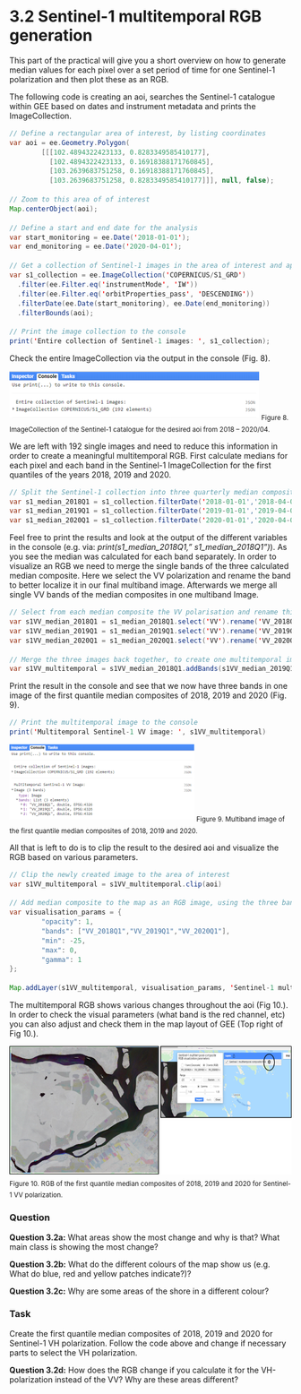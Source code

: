 # 3.2 Sentinel-1 multitemporal RGB generation

This part of the practical will give you a short overview on how to generate median values for each pixel over a set period of time for one Sentinel-1 polarization and then plot these as an RGB.

The following code is creating an aoi, searches the Sentinel-1 catalogue within GEE based on dates and instrument metadata and prints the ImageCollection.

```java
// Define a rectangular area of interest, by listing coordinates
var aoi = ee.Geometry.Polygon(
        [[[102.4894322423133, 0.8283349585410177],
          [102.4894322423133, 0.16918388171760845],
          [103.2639683751258, 0.16918388171760845],
          [103.2639683751258, 0.8283349585410177]]], null, false);

// Zoom to this area of of interest
Map.centerObject(aoi);

// Define a start and end date for the analysis
var start_monitoring = ee.Date('2018-01-01');
var end_monitoring = ee.Date('2020-04-01');

// Get a collection of Sentinel-1 images in the area of interest and apply some filters
var s1_collection = ee.ImageCollection('COPERNICUS/S1_GRD')
  .filter(ee.Filter.eq('instrumentMode', 'IW'))
  .filter(ee.Filter.eq('orbitProperties_pass', 'DESCENDING'))
  .filterDate(ee.Date(start_monitoring), ee.Date(end_monitoring))
  .filterBounds(aoi);

// Print the image collection to the console
print('Entire collection of Sentinel-1 images: ', s1_collection);
```
Check the entire ImageCollection via the output in the console (Fig. 8). 

![fig](/figures/figure_08.png)
<sub>Figure 8. ImageCollection of the Sentinel-1 catalogue for the desired aoi from 2018 – 2020/04. </sub>

We are left with 192 single images and need to reduce this information in order to create a meaningful multitemporal RGB. 
First calculate medians for each pixel and each band in the Sentinel-1 ImageCollection for the first quantiles of the years 2018, 2019 and 2020.

```java
// Split the Sentinel-1 collection into three quarterly median composites, to allow creating a multitemporal RGB composite
var s1_median_2018Q1 = s1_collection.filterDate('2018-01-01','2018-04-01').median();
var s1_median_2019Q1 = s1_collection.filterDate('2019-01-01','2019-04-01').median();
var s1_median_2020Q1 = s1_collection.filterDate('2020-01-01','2020-04-01').median();
```
Feel free to print the results and look at the output of the different variables in the console (e.g. via: _print(s1_median_2018Q1,” s1_median_2018Q1”)_). 
As you see the median was calculated for each band separately. In order to visualize an RGB we need to merge the single bands of the three calculated median composite. 
Here we select the VV polarization and rename the band to better localize it in our final multiband image. 
Afterwards we merge all single VV bands of the median composites in one multiband Image.

```java
// Select from each median composite the VV polarisation and rename this corresponding to the time period
var s1VV_median_2018Q1 = s1_median_2018Q1.select('VV').rename('VV_2018Q1')
var s1VV_median_2019Q1 = s1_median_2019Q1.select('VV').rename('VV_2019Q1')
var s1VV_median_2020Q1 = s1_median_2020Q1.select('VV').rename('VV_2020Q1')

// Merge the three images back together, to create one multitemporal image with three bands
var s1VV_multitemporal = s1VV_median_2018Q1.addBands(s1VV_median_2019Q1.addBands(s1VV_median_2020Q1));
```

Print the result in the console and see that we now have three bands in one image of the first quantile median composites of 2018, 2019 and 2020 (Fig. 9).

```java
// Print the multitemporal image to the console
print('Multitemporal Sentinel-1 VV image: ', s1VV_multitemporal)
```
![fig](/figures/figure_09.png)
<sub>Figure 9. Multiband image of the first quantile median composites of 2018, 2019 and 2020. </sub>

All that is left to do is to clip the result to the desired aoi and visualize the RGB based on various parameters.

```java
// Clip the newly created image to the area of interest
var s1VV_multitemporal = s1VV_multitemporal.clip(aoi)

// Add median composite to the map as an RGB image, using the three bands VV, VH and VV/VH
var visualisation_params = {
        "opacity": 1,
        "bands": ["VV_2018Q1","VV_2019Q1","VV_2020Q1"],
        "min": -25,
        "max": 0,
        "gamma": 1
};

Map.addLayer(s1VV_multitemporal, visualisation_params, 'Sentinel-1 multitemporal composite RGB', false)
```

The multitemporal RGB shows various changes throughout the aoi (Fig 10.). 
In order to check the visual parameters (what band is the red channel, etc) you can also adjust and check them in the map layout of GEE (Top right of Fig 10.).

![fig](/figures/figure_10.png)
<sub>Figure 10. RGB of the first quantile median composites of 2018, 2019 and 2020 for Sentinel-1 VV polarization. </sub>

### Question
__Question 3.2a:__ What areas show the most change and why is that? What main class is showing the most change?

__Question 3.2b:__ What do the different colours of the map show us (e.g. What do blue, red and yellow patches indicate?)? 

__Question 3.2c:__ Why are some areas of the shore in a different colour?

### Task
Create the first quantile median composites of 2018, 2019 and 2020 for Sentinel-1 VH polarization. Follow the code above and change if necessary parts to select the VH polarization.

__Question 3.2d:__ How does the RGB change if you calculate it for the VH-polarization instead of the VV?  Why are these areas different?

